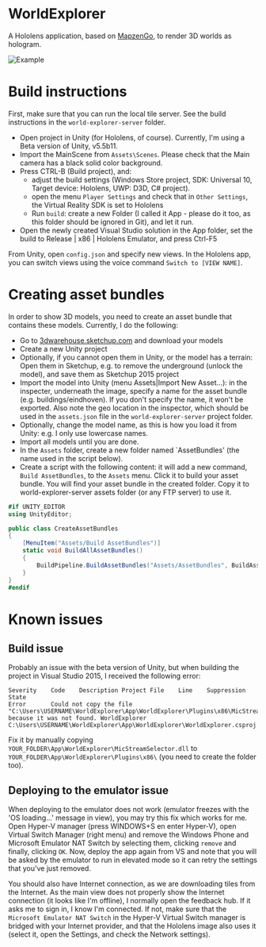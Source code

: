 # WorldExplorer
A Hololens application, based on [MapzenGo](https://github.com/brnkhy/MapzenGo), to render 3D worlds as hologram.

![Example](http://i.imgur.com/MEwIH56.png)

# Build instructions

First, make sure that you can run the local tile server. See the build instructions in the `world-explorer-server` folder.

- Open project in Unity (for Hololens, of course). Currently, I'm using a Beta version of Unity, v5.5b11.
- Import the MainScene from `Assets\Scenes`. Please check that the Main camera has a black solid color background.
- Press CTRL-B (Build project), and: 
  - adjust the build settings (Windows Store project, SDK: Universal 10, Target device: Hololens, UWP: D3D, C# project).
  - open the menu `Player Settings` and check that in `Other Settings`, the Virtual Reality SDK is set to Hololens  
  - Run `build`: create a new Folder (I called it App - please do it too, as this folder should be ignored in Git), and let it run. 
- Open the newly created Visual Studio solution in the App folder, set the build to Release | x86 | Hololens Emulator, and press Ctrl-F5

From Unity, open `config.json` and specify new views. In the Hololens app, you can switch views using the voice command `Switch to [VIEW NAME]`. 

# Creating asset bundles
In order to show 3D models, you need to create an asset bundle that contains these models. Currently, I do the following:
- Go to [3dwarehouse.sketchup.com](3dwarehouse.sketchup.com) and download your models
- Create a new Unity project
- Optionally, if you cannot open them in Unity, or the model has a terrain: Open them in Sketchup, e.g. to remove the underground (unlock the model), and save them as Sketchup 2015 project
- Import the model into Unity (menu Assets|Import New Asset...): in the inspecter, underneath the image, specify a name for the asset bundle (e.g. buildings/eindhoven). If you don't specify the name, it won't be exported. Also note the geo location in the inspector, which should be used in the `assets.json` file in the `world-explorer-server` project folder. 
- Optionally, change the model name, as this is how you load it from Unity: e.g. I only use lowercase names.
- Import all models until you are done. 
- In the `Assets` folder, create a new folder named `AssetBundles' (the name used in the script below).
- Create a script with the following content: it will add a new command, `Build AssetBundles`, to the `Assets` menu. Click it to build your asset bundle. You will find your asset bundle in the created folder. Copy it to world-explorer-server assets folder (or any FTP server) to use it. 

```C#
#if UNITY_EDITOR
using UnityEditor;

public class CreateAssetBundles
{
    [MenuItem("Assets/Build AssetBundles")]
    static void BuildAllAssetBundles()
    {
        BuildPipeline.BuildAssetBundles("Assets/AssetBundles", BuildAssetBundleOptions.None, BuildTarget.WSAPlayer);
    }
}
#endif
```

# Known issues

## Build issue
Probably an issue with the beta version of Unity, but when building the project in Visual Studio 2015, I received the following error:
```
Severity	Code	Description	Project	File	Line	Suppression State
Error		Could not copy the file "C:\Users\USERNAME\WorldExplorer\App\WorldExplorer\Plugins\x86\MicStreamSelector.dll" because it was not found.	WorldExplorer	C:\Users\USERNAME\WorldExplorer\App\WorldExplorer\WorldExplorer.csproj	
```
Fix it by manually copying `YOUR_FOLDER\App\WorldExplorer\MicStreamSelector.dll` to `YOUR_FOLDER\App\WorldExplorer\Plugins\x86\` (you need to create the folder too).

## Deploying to the emulator issue
When deploying to the emulator does not work (emulator freezes with the 'OS loading...' message in view), you may try this fix which works for me. 
Open Hyper-V manager (press WINDOWS+S en enter Hyper-V), open Virtual Switch Manager (right menu) and remove the Windows Phone and Microsoft Emulator NAT Switch by selecting them, clicking `remove` and finally, clicking `OK`. Now, deploy the app again from VS and note that you will be asked by the emulator to run in elevated mode so it can retry the settings that you've just removed. 

You should also have Internet connection, as we are downloading tiles from the Internet. As the main view does not properly show the Internet connection (it looks like I'm offline), I normally open the feedback hub. If it asks me to sign in, I know I'm connected. If not, make sure that the `Microsoft Emulator NAT Switch` in the Hyper-V Virtual Switch manager is bridged with your Internet provider, and that the Hololens image also uses it (select it, open the Settings, and check the Network settings). 